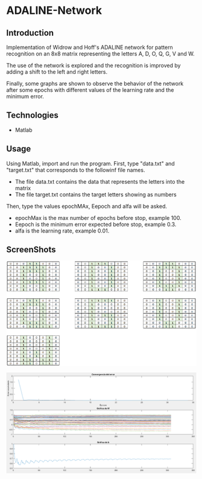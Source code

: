 # ADALINE-Network

## Introduction 
Implementation of Widrow and Hoff's ADALINE network for pattern recognition on an 8x8 matrix representing the letters A, D, O, Q, G, V and W. 

The use of the network is explored and the recognition is improved by adding a shift to the left and right letters.

Finally, some graphs are shown to observe the behavior of the network after some epochs with different values of the learning rate and the minimum error.

## Technologies
* Matlab

## Usage
Using Matlab, import and run the program. First, type "data.txt" and "target.txt" that corresponds to the followinf file names.

- The file data.txt contains the data that represents the letters into the matrix
- The file target.txt contains the target letters showing as numbers

Then, type the values epochMAx, Eepoch and alfa will be asked.

- epochMax is the max number of epochs before stop, example 100.
- Eepoch is the minimum error expected before stop, example 0.3.
- alfa is the learning rate, example 0.01.

## ScreenShots 
![A](/ScreenShots/datosexcel0.PNG)

![B](/ScreenShots/ml5.PNG)
